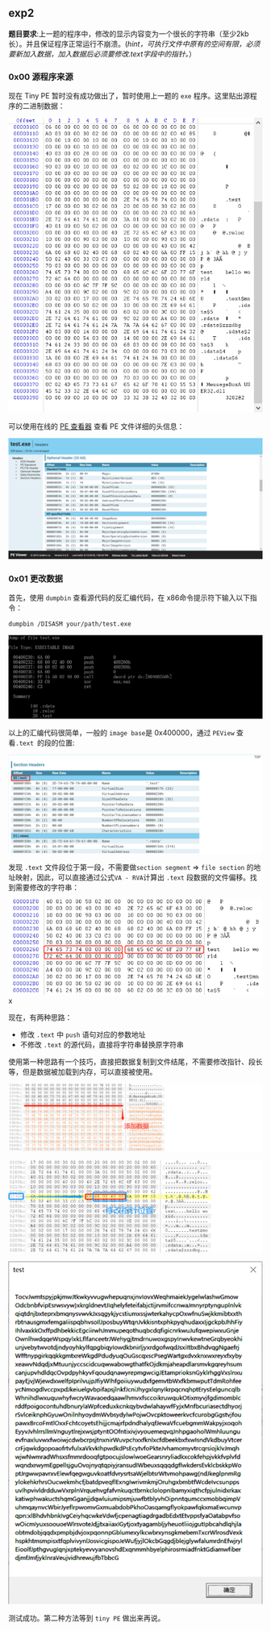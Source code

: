 ## exp2

**题目要求**:上一题的程序中，修改的显示内容变为一个很长的字符串（至少2kb长）。并且保证程序正常运行不崩溃。(*hint，可执行文件中原有的空间有限，必须要新加入数据，加入数据后必须要修改.text字段中的指针。*）



### 0x00 源程序来源

现在 Tiny PE 暂时没有成功做出了，暂时使用上一题的 `exe` 程序。这里贴出源程序的二进制数据：

![winhex1](image/winhex1.jpg)

可以使用在线的 [PE 查看器](https://peviewer.net/) 查看 PE 文件详细的头信息：

![peview](image/peview.jpg)



### 0x01 更改数据

首先，使用 `dumpbin` 查看源代码的反汇编代码，在 x86命令提示符下输入以下指令：

```bash
dumpbin /DISASM your/path/test.exe
```

![DISasm](image/DISasm.jpg)

以上的汇编代码很简单，一般的 `image base`是 0x400000，通过 `PEView` 查看`.text `的段的位置:

 ![peview1](image/peview1.jpg)

发现 `.text` 文件段位于第一段，不需要做`section segment` => `file section` 的地址映射，因此，可以直接通过公式`VA - RVA`计算出 `.text` 段数据的文件偏移。找到需要修改的字符串：

![string](image/string.jpg)x

现在，有两种思路：

- 修改 `.text` 中 `push` 语句对应的参数地址
- 不修改 `.text` 的源代码，直接将字符串替换原字符串

使用第一种思路有一个技巧，直接把数据复制到文件结尾，不需要修改指针、段长等，但是数据被加载到内存，可以直接被使用。

![adddata](image/adddata.jpg)

![ptr](image/ptr.jpg)

![suc](image/suc.jpg)

测试成功。第二种方法等到 `tiny PE` 做出来再说。